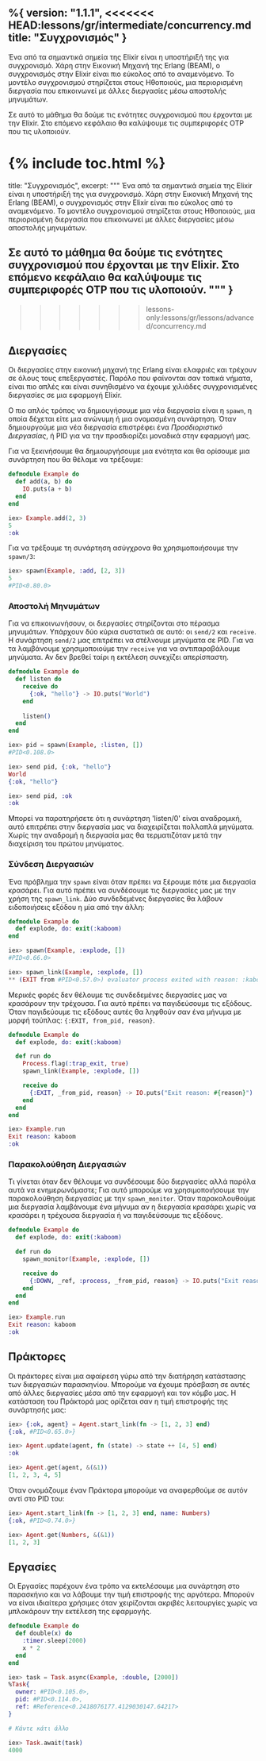 %{
  version: "1.1.1",
<<<<<<< HEAD:lessons/gr/intermediate/concurrency.md
  title: "Συγχρονισμός"
}
---

Ένα από τα σημαντικά σημεία της Elixir είναι η υποστήριξή της για συγχρονισμό.
Χάρη στην Εικονική Μηχανή της Erlang (BEAM), ο συγχρονισμός στην Elixir είναι πιο εύκολος από το αναμενόμενο.
Το μοντέλο συγχρονισμού στηρίζεται στους Ηθοποιούς, μια περιορισμένη διεργασία που επικοινωνεί με άλλες διεργασίες μέσω αποστολής μηνυμάτων.

Σε αυτό το μάθημα θα δούμε τις ενότητες συγχρονισμού που έρχονται με την Elixir.
Στο επόμενο κεφάλαιο θα καλύψουμε τις συμπεριφορές OTP που τις υλοποιούν.

{% include toc.html %}
=======
  title: "Συγχρονισμός",
  excerpt: """
  Ένα από τα σημαντικά σημεία της Elixir είναι η υποστήριξή της για συγχρονισμό.
  Χάρη στην Εικονική Μηχανή της Erlang (BEAM), ο συγχρονισμός στην Elixir είναι πιο εύκολος από το αναμενόμενο.
  Το μοντέλο συγχρονισμού στηρίζεται στους Ηθοποιούς, μια περιορισμένη διεργασία που επικοινωνεί με άλλες διεργασίες μέσω αποστολής μηνυμάτων.

  Σε αυτό το μάθημα θα δούμε τις ενότητες συγχρονισμού που έρχονται με την Elixir.
  Στο επόμενο κεφάλαιο θα καλύψουμε τις συμπεριφορές OTP που τις υλοποιούν.
  """
}
---
>>>>>>> lessons-only:lessons/gr/lessons/advanced/concurrency.md

## Διεργασίες

Οι διεργασίες στην εικονική μηχανή της Erlang είναι ελαφριές και τρέχουν σε όλους τους επεξεργαστές.
Παρόλο που φαίνονται σαν τοπικά νήματα, είναι πιο απλές και είναι συνηθισμένο να έχουμε χιλιάδες συγχρονισμένες διεργασίες σε μια εφαρμογή Elixir.

Ο πιο απλός τρόπος να δημιουγήσουμε μια νέα διεργασία είναι η `spawn`, η οποία δέχεται είτε μια ανώνυμη ή μια ονομασμένη συνάρτηση.
Όταν δημιουργούμε μια νέα διεργασία επιστρέφει ένα _Προσδιοριστικό Διεργασίας_, ή PID για να την προσδιορίζει μοναδικά στην εφαρμογή μας.

Για να ξεκινήσουμε θα δημιουργήσουμε μια ενότητα και θα ορίσουμε μια συνάρτηση που θα θέλαμε να τρέξουμε:

```elixir
defmodule Example do
  def add(a, b) do
    IO.puts(a + b)
  end
end

iex> Example.add(2, 3)
5
:ok
```

Για να τρέξουμε τη συνάρτηση ασύγχρονα θα χρησιμοποιήσουμε την `spawn/3`:

```elixir
iex> spawn(Example, :add, [2, 3])
5
#PID<0.80.0>
```

### Αποστολή Μηνυμάτων

Για να επικοινωνήσουν, οι διεργασίες στηρίζονται στο πέρασμα μηνυμάτων.
Υπάρχουν δύο κύρια συστατικά σε αυτό: οι `send/2` και `receive`.
Η συνάρτηση `send/2` μας επιτρέπει να στέλνουμε μηνύματα σε PID.
Για να τα λαμβάνουμε χρησιμοποιούμε την `receive` για να αντιπαραβάλουμε μηνύματα.
Αν δεν βρεθεί ταίρι η εκτέλεση συνεχίζει απερίσπαστη.

```elixir
defmodule Example do
  def listen do
    receive do
      {:ok, "hello"} -> IO.puts("World")
    end
    
    listen()
  end
end

iex> pid = spawn(Example, :listen, [])
#PID<0.108.0>

iex> send pid, {:ok, "hello"}
World
{:ok, "hello"}

iex> send pid, :ok
:ok
```

Μπορεί να παρατηρήσετε ότι η συνάρτηση 'listen/0' είναι αναδρομική, αυτό επιτρέπει στην διεργασία μας να διαχειρίζεται πολλαπλά μηνύματα.
Χωρίς την αναδρομή η διεργασία μας θα τερματιζόταν μετά την διαχείριση του πρώτου μηνύματος.

### Σύνδεση Διεργασιών

Ένα πρόβλημα την `spawn` είναι όταν πρέπει να  ξέρουμε πότε μια διεργασία κρασάρει.
Για αυτό πρέπει να συνδέσουμε τις διεργασίες μας με την χρήση της `spawn_link`.
Δύο συνδεδεμένες διεργασίες θα λάβουν ειδοποιήσεις εξόδου η μία από την άλλη:

```elixir
defmodule Example do
  def explode, do: exit(:kaboom)
end

iex> spawn(Example, :explode, [])
#PID<0.66.0>

iex> spawn_link(Example, :explode, [])
** (EXIT from #PID<0.57.0>) evaluator process exited with reason: :kaboom
```

Μερικές φορές δεν θέλουμε τις συνδεδεμένες διεργασίες μας να κρασάρουν την τρέχουσα.
Για αυτό πρέπει να παγιδεύσουμε τις εξόδους.
Όταν παγιδεύουμε τις εξόδους αυτές θα ληφθούν σαν ένα μήνυμα με μορφή τούπλας: `{:EXIT, from_pid, reason}`.

```elixir
defmodule Example do
  def explode, do: exit(:kaboom)

  def run do
    Process.flag(:trap_exit, true)
    spawn_link(Example, :explode, [])

    receive do
      {:EXIT, _from_pid, reason} -> IO.puts("Exit reason: #{reason}")
    end
  end
end

iex> Example.run
Exit reason: kaboom
:ok
```

### Παρακολούθηση Διεργασιών

Τι γίνεται όταν δεν θέλουμε να συνδέσουμε δύο διεργασίες αλλά παρόλα αυτά να ενημερωνόμαστε; Για αυτό μπορούμε να χρησιμοποιήσουμε την παρακολούθηση διεργασίας με την `spawn_monitor`.
Όταν παρακολουθούμε μια διεργασία λαμβάνουμε ένα μήνυμα αν η διεργασία κρασάρει χωρίς να κρασάρει η τρέχουσα διεργασία ή να παγιδεύσουμε τις εξόδους.

```elixir
defmodule Example do
  def explode, do: exit(:kaboom)

  def run do
    spawn_monitor(Example, :explode, [])

    receive do
      {:DOWN, _ref, :process, _from_pid, reason} -> IO.puts("Exit reason: #{reason}")
    end
  end
end

iex> Example.run
Exit reason: kaboom
:ok
```

## Πράκτορες

Οι πράκτορες είναι μια αφαίρεση γύρω από την διατήρηση κατάστασης των διεργασιών παρασκηνίου.
Μπορούμε να έχουμε πρόσβαση σε αυτές από άλλες διεργασίες μέσα από την εφαρμογή και τον κόμβο μας.
Η κατάσταση του Πράκτορά μας ορίζεται σαν η τιμή επιστροφής της συνάρτησής μας:

```elixir
iex> {:ok, agent} = Agent.start_link(fn -> [1, 2, 3] end)
{:ok, #PID<0.65.0>}

iex> Agent.update(agent, fn (state) -> state ++ [4, 5] end)
:ok

iex> Agent.get(agent, &(&1))
[1, 2, 3, 4, 5]
```

Όταν ονομάζουμε έναν Πράκτορα μπορούμε να αναφερθούμε σε αυτόν αντί στο PID του:

```elixir
iex> Agent.start_link(fn -> [1, 2, 3] end, name: Numbers)
{:ok, #PID<0.74.0>}

iex> Agent.get(Numbers, &(&1))
[1, 2, 3]
```

## Εργασίες

Οι Εργασίες παρέχουν ένα τρόπο να εκτελέσουμε μια συνάρτηση στο παρασκήνιο και να λάβουμε την τιμή επιστροφής της αργότερα.
Μπορούν να είναι ιδιαίτερα χρήσιμες όταν χειρίζονται ακριβές λειτουργίες χωρίς να μπλοκάρουν την εκτέλεση της εφαρμογής.

```elixir
defmodule Example do
  def double(x) do
    :timer.sleep(2000)
    x * 2
  end
end

iex> task = Task.async(Example, :double, [2000])
%Task{
  owner: #PID<0.105.0>,
  pid: #PID<0.114.0>,
  ref: #Reference<0.2418076177.4129030147.64217>
}

# Κάντε κάτι άλλο

iex> Task.await(task)
4000
```
